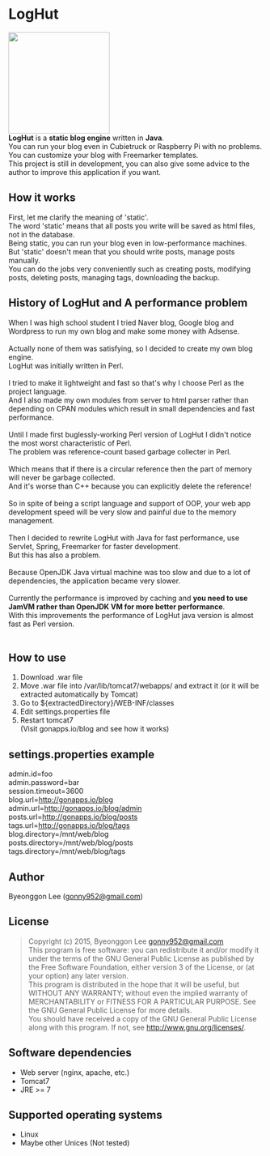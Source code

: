 LogHut
==
<img src="http://i.imgur.com/jJH0lza.png" width="200px" height="200px"/><br/>
**LogHut** is a **static blog engine** written in **Java**.<br/>
You can run your blog even in Cubietruck or Raspberry Pi with no problems.<br>
You can customize your blog with Freemarker templates.<br/>
This project is still in development, you can also give some advice to the author to improve this application if you want.<br/>

How it works
--
First, let me clarify the meaning of 'static'.<br/>
The word 'static' means that all posts you write will be saved as html files, not in the database.<br/>
Being static, you can run your blog even in low-performance machines.<br/>
But 'static' doesn't mean that you should write posts, manage posts manually.<br/>
You can do the jobs very conveniently such as creating posts, modifying posts, deleting posts, managing tags, downloading the backup.<br/>

History of LogHut and A performance problem
--
When I was high school student I tried Naver blog, Google blog and Wordpress to run my own blog and make some money with Adsense.<br/><br/>
Actually none of them was satisfying, so I decided to create my own blog engine.<br/>
LogHut was initially written in Perl.<br/><br/>
I tried to make it lightweight and fast so that's why I choose Perl as the project language.<br/>
And I also made my own modules from server to html parser rather than depending on CPAN modules which result in small dependencies and fast performance.<br/><br/>
Until I made first buglessly-working Perl version of LogHut I didn't notice the most worst characteristic of Perl.<br/>
The problem was reference-count based garbage collecter in Perl.<br/><br/>
Which means that if there is a circular reference then the part of memory will never be garbage collected.<br/>
And it's worse than C++ because you can explicitly delete the reference!<br/><br/>
So in spite of being a script language and support of OOP, your web app development speed will be very slow and painful due to the memory management.<br/><br/>
Then I decided to rewrite LogHut with Java for fast performance, use Servlet, Spring, Freemarker for faster development.<br/>
But this has also a problem.<br/><br/>
Because OpenJDK Java virtual machine was too slow and due to a lot of dependencies, the application became very slower.<br/><br/>
Currently the performance is improved by caching and **you need to use JamVM rather than OpenJDK VM for more better performance**.<br/>
With this improvements the performance of LogHut java version is almost fast as Perl version.<br/><br/>

How to use
--
1. Download .war file
2. Move .war file into /var/lib/tomcat7/webapps/ and extract it (or it will be extracted automatically by Tomcat)
3. Go to ${extractedDirectory}/WEB-INF/classes
4. Edit settings.properties file
5. Restart tomcat7
<br/>(Visit gonapps.io/blog and see how it works)

settings.properties example
--
admin.id=foo<br/>
admin.password=bar<br/>
session.timeout=3600<br/>
blog.url=http://gonapps.io/blog<br/>
admin.url=http://gonapps.io/blog/admin<br/>
posts.url=http://gonapps.io/blog/posts<br/>
tags.url=http://gonapps.io/blog/tags<br/>
blog.directory=/mnt/web/blog<br/>
posts.directory=/mnt/web/blog/posts<br/>
tags.directory=/mnt/web/blog/tags<br/>

Author
---
Byeonggon Lee (gonny952@gmail.com)

License
---
>Copyright (c) 2015, Byeonggon Lee <gonny952@gmail.com>
><br/>
>This program is free software: you can redistribute it and/or modify
>it under the terms of the GNU General Public License as published by
>the Free Software Foundation, either version 3 of the License, or
>(at your option) any later version.
><br/>
>This program is distributed in the hope that it will be useful,
>but WITHOUT ANY WARRANTY; without even the implied warranty of
>MERCHANTABILITY or FITNESS FOR A PARTICULAR PURPOSE.  See the
>GNU General Public License for more details.
><br/>
>You should have received a copy of the GNU General Public License
>along with this program.  If not, see <http://www.gnu.org/licenses/>.


Software dependencies
---
* Web server (nginx, apache, etc.)
* Tomcat7
* JRE >= 7

Supported operating systems
---
* Linux
* Maybe other Unices (Not tested)
